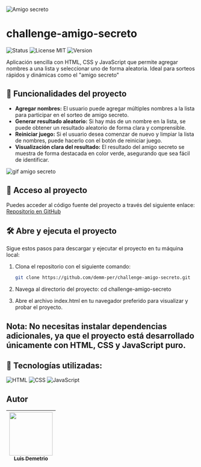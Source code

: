 ![Amigo secreto](https://github.com/user-attachments/assets/e5d5a578-b36e-4960-91b6-667ad5884131)
# challenge-amigo-secreto

![Status](https://img.shields.io/badge/Estado-Finalizado-green?style=for-the-badge)
![License MIT](https://img.shields.io/badge/Licencia-MIT-blue?style=for-the-badge)
![Version](https://img.shields.io/badge/Versión-1.0.0-blue?style=for-the-badge)

Aplicación sencilla con HTML, CSS y JavaScript que permite agregar nombres a una lista y seleccionar uno de forma aleatoria. Ideal para sorteos rápidos y dinámicas como el "amigo secreto"

## 🔨 Funcionalidades del proyecto

- **Agregar nombres:** El usuario puede agregar múltiples nombres a la lista para participar en el sorteo de amigo secreto.
- **Generar resultado aleatorio:** Si hay más de un nombre en la lista, se puede obtener un resultado aleatorio de forma clara y comprensible.
- **Reiniciar juego:** Si el usuario desea comenzar de nuevo y limpiar la lista de nombres, puede hacerlo con el botón de reiniciar juego.
- **Visualización clara del resultado:** El resultado del amigo secreto se muestra de forma destacada en color verde, asegurando que sea fácil de identificar.

![gif amigo secreto](https://github.com/user-attachments/assets/495d81ce-b548-494a-aafe-8a33df5af616)

## 📁 Acceso al proyecto

Puedes acceder al código fuente del proyecto a través del siguiente enlace:  
[Repositorio en GitHub](https://github.com/demm-per/challenge-amigo-secreto)

## 🛠️ Abre y ejecuta el proyecto

Sigue estos pasos para descargar y ejecutar el proyecto en tu máquina local:

1. Clona el repositorio con el siguiente comando:
   ```bash
   git clone https://github.com/demm-per/challenge-amigo-secreto.git

2. Navega al directorio del proyecto:
  cd challenge-amigo-secreto

3. Abre el archivo index.html en tu navegador preferido para visualizar y probar el proyecto.

## Nota: No necesitas instalar dependencias adicionales, ya que el proyecto está desarrollado únicamente con HTML, CSS y JavaScript puro.


## 🚀 Tecnologías utilizadas:
![HTML](https://img.shields.io/badge/HTML-E34F26?style=for-the-badge&logo=html5&logoColor=white)
![CSS](https://img.shields.io/badge/CSS-1572B6?style=for-the-badge&logo=css3&logoColor=white)
![JavaScript](https://img.shields.io/badge/JavaScript-F7DF1E?style=for-the-badge&logo=javascript&logoColor=black)

## Autor

| [<img src="https://avatars.githubusercontent.com/u/80307143?v=4" width=115><br><sub>Luis Demetrio</sub>](https://github.com/demm-per) |
| :---: |
